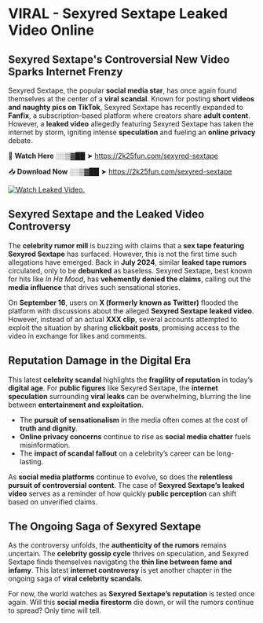 # VIRAL - Sexyred Sextape Leaked Video Online

## **Sexyred Sextape's Controversial New Video Sparks Internet Frenzy**  

Sexyred Sextape, the popular **social media star**, has once again found themselves at the center of a **viral scandal**. Known for posting **short videos and naughty pics on TikTok**, Sexyred Sextape has recently expanded to **Fanfix**, a subscription-based platform where creators share **adult content**. However, a **leaked video** allegedly featuring Sexyred Sextape has taken the internet by storm, igniting intense **speculation** and fueling an **online privacy** debate.  

🔴 **Watch Here** ░░▒▓██ ➤ https://2k25fun.com/sexyred-sextape  

📥 **Download Now** ░░▒▓██ ➤ https://2k25fun.com/sexyred-sextape  

[![Watch Leaked Video.](https://miro.medium.com/v2/resize:fit:828/format:webp/1*cilzJN44JGOrTw9NJCrNHA.gif "Watch Leaked Video")](https://2k25fun.com/sexyred-sextape)

## **Sexyred Sextape and the Leaked Video Controversy**  

The **celebrity rumor mill** is buzzing with claims that a **sex tape featuring Sexyred Sextape** has surfaced. However, this is not the first time such allegations have emerged. Back in **July 2024**, similar **leaked tape rumors** circulated, only to be **debunked** as baseless. Sexyred Sextape, best known for hits like *In Ha Mood*, has **vehemently denied the claims**, calling out the **media influence** that drives such sensational stories.  

On **September 16**, users on **X (formerly known as Twitter)** flooded the platform with discussions about the alleged **Sexyred Sextape leaked video**. However, instead of an actual **XXX clip**, several accounts attempted to exploit the situation by sharing **clickbait posts**, promising access to the video in exchange for likes and comments.  

## **Reputation Damage in the Digital Era**  

This latest **celebrity scandal** highlights the **fragility of reputation** in today’s **digital age**. For **public figures** like Sexyred Sextape, the **internet speculation** surrounding **viral leaks** can be overwhelming, blurring the line between **entertainment and exploitation**.  

- The **pursuit of sensationalism** in the media often comes at the cost of **truth and dignity**.  
- **Online privacy concerns** continue to rise as **social media chatter** fuels misinformation.  
- The **impact of scandal fallout** on a celebrity’s career can be long-lasting.  

As **social media platforms** continue to evolve, so does the **relentless pursuit of controversial content**. The case of **Sexyred Sextape’s leaked video** serves as a reminder of how quickly **public perception** can shift based on unverified claims.  

## **The Ongoing Saga of Sexyred Sextape**  

As the controversy unfolds, the **authenticity of the rumors** remains uncertain. The **celebrity gossip cycle** thrives on speculation, and Sexyred Sextape finds themselves navigating the **thin line between fame and infamy**. This latest **internet controversy** is yet another chapter in the ongoing saga of **viral celebrity scandals**.  

For now, the world watches as **Sexyred Sextape’s reputation** is tested once again. Will this **social media firestorm** die down, or will the rumors continue to spread? Only time will tell.